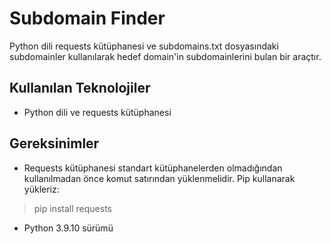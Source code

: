 # Subdomain Finder
Python dili requests kütüphanesi ve subdomains.txt dosyasındaki subdomainler kullanılarak hedef domain'in subdomainlerini bulan bir araçtır.



## Kullanılan Teknolojiler
- Python dili ve requests kütüphanesi
## Gereksinimler
- Requests kütüphanesi standart kütüphanelerden olmadığından kullanılmadan önce komut satırından yüklenmelidir. Pip kullanarak yükleriz:
> pip install requests
- Python 3.9.10 sürümü

